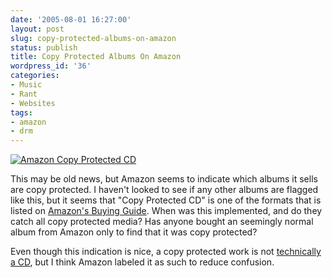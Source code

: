 ```yaml
---
date: '2005-08-01 16:27:00'
layout: post
slug: copy-protected-albums-on-amazon
status: publish
title: Copy Protected Albums On Amazon
wordpress_id: '36'
categories:
- Music
- Rant
- Websites
tags:
- amazon
- drm
---
```


[![Amazon Copy Protected CD](http://photos21.flickr.com/30397480_278be540ec_o.png)](http://www.amazon.com/exec/obidos/tg/detail/-/B00079018K/qid=1122928108/sr=8-1/ref=pd_bbs_1/002-6181845-7529664?v=glance&s=music&n=507846)

This may be old news, but Amazon seems to indicate which albums it sells are copy protected.  I haven't looked to see if any other albums are flagged like this, but it seems that "Copy Protected CD" is one of the formats that is listed on
[Amazon's Buying Guide](http://www.amazon.com/exec/obidos/tg/feature-pop-up/-/570000/ref=cd_format_pop/002-6181845-7529664).  When was this implemented, and do they catch all copy protected media?  Has anyone bought an seemingly normal album from Amazon only to find that it was copy protected?

Even though this indication is nice, a copy protected work is not [technically a CD](http://en.wikipedia.org/wiki/Compact_Disc#Copy_protection), but I think Amazon labeled it as such to reduce confusion.
